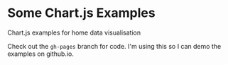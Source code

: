 # Some Chart.js Examples
Chart.js examples for home data visualisation

Check out the `gh-pages` branch for code. 
I'm using this so I can demo the examples on github.io.
